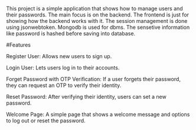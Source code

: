 This project is a simple application that shows how to manage users and their passwords. The main focus is on the backend. The frontend  is just for showing how the backend works with it.
The session management is done using jsonwebtoken. Mongodb is used for dbms. The sensetive information like password is hashed before saving into database.

#Features

Register User: Allows new users to sign up.

Login User: Lets users log in to their accounts.

Forget Password with OTP Verification: If a user forgets their password, they can request an OTP to verify their identity.

Reset Password: After verifying their identity, users can set a new password.

Welcome Page: A simple page that shows a welcome message and options to log out or reset the password.


